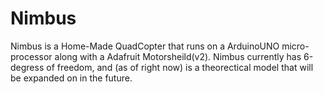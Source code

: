# Nimbus

Nimbus is a Home-Made QuadCopter that runs on a ArduinoUNO micro-processor 
along with a Adafruit Motorsheild(v2). Nimbus currently has 6-degress of freedom, 
and (as of right now) is a theorectical model that will be expanded on in the future.

